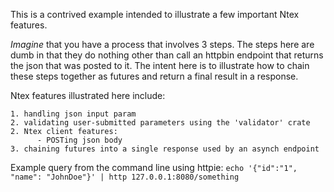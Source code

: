This is a contrived example intended to illustrate a few important Ntex features.

*Imagine* that you have a process that involves 3 steps.  The steps here
are dumb in that they do nothing other than call an
httpbin endpoint that returns the json that was posted to it.  The intent here
is to illustrate how to chain these steps together as futures and return
a final result in a response.

Ntex features illustrated here include:

    1. handling json input param
    2. validating user-submitted parameters using the 'validator' crate
    2. Ntex client features:
          - POSTing json body
    3. chaining futures into a single response used by an asynch endpoint


Example query from the command line using httpie:
	```echo '{"id":"1", "name": "JohnDoe"}' | http 127.0.0.1:8080/something```
